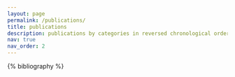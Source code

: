 ```yaml
---
layout: page
permalink: /publications/
title: publications
description: publications by categories in reversed chronological order. * denotes equal contribution.
nav: true
nav_order: 2
---
```


<!-- _pages/publications.md -->
<div class="publications">

{% bibliography %}

</div>
